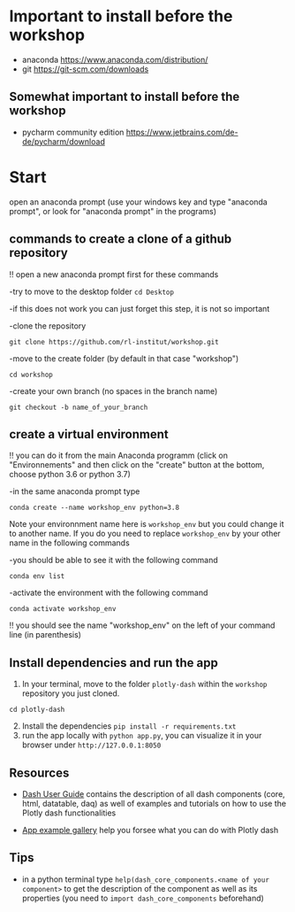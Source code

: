 # Important to install before the workshop
- anaconda https://www.anaconda.com/distribution/
- git https://git-scm.com/downloads
## Somewhat important to install before the workshop
- pycharm community edition https://www.jetbrains.com/de-de/pycharm/download

# Start
open an anaconda prompt (use your windows key and type "anaconda prompt", or look for "anaconda prompt" in the programs)

## commands to create a clone of a github repository

!! open a new anaconda prompt first for these commands

-try to move to the desktop folder
`cd Desktop`

-if this does not work you can just forget this step, it is not so important

-clone the repository

`git clone https://github.com/rl-institut/workshop.git`

-move to the create folder (by default in that case "workshop")

`cd workshop`

-create your own branch (no spaces in the branch name)

`git checkout -b name_of_your_branch`

## create a virtual environment
!! you can do it from the main Anaconda programm (click on "Environnements" and then click on the "create" button at the bottom, choose python 3.6 or python 3.7)

-in the same anaconda prompt type

`conda create --name workshop_env python=3.8`

Note your environnment name here is `workshop_env` but you could change it to another name. If you do you need to replace `workshop_env` by your other name in the following commands

-you should be able to see it with the following command

`conda env list`

-activate the environment with the following command

`conda activate workshop_env`

!! you should see the name "workshop_env" on the left of your command line (in parenthesis)


## Install dependencies and run the app

1. In your terminal, move to the folder `plotly-dash` within the `workshop` repository you just cloned.
   
`cd plotly-dash`

2. Install the dependencies `pip install -r requirements.txt`
3. run the app locally with `python app.py`, you can visualize it in your browser under 
`http://127.0.0.1:8050`
 
## Resources

- [Dash User Guide](https://dash.plot.ly/) contains the description of all dash components (core, html, datatable, daq) as well of examples and tutorials on how to use the Plotly dash functionalities

- [App example gallery](https://dash-gallery.plotly.host/Portal/) help you forsee what you can do with Plotly dash

## Tips

- in a python terminal type `help(dash_core_components.<name of your component>` to get the description of the component as well as its properties (you need to `import dash_core_components` beforehand)
